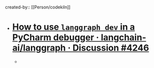 created-by:: [[Person/codekiln]]

- # [How to use `langgraph dev` in a PyCharm debugger · langchain-ai/langgraph · Discussion #4246](https://github.com/langchain-ai/langgraph/discussions/4246)
	-